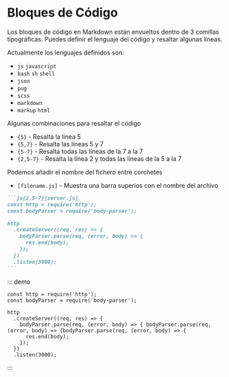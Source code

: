 # Bloques de Código

Los bloques de código en Markdown están envueltos dentro de 3 comillas tipográficas. Puedes definir el lenguaje del código y resaltar algunas líneas.

Actualmente los lenguajes definidos son:

- `js` `javascript`
- `bash` `sh` `shell`
- `json`
- `pug`
- `scss`
- `markdown`
- `markup` `html`

Algunas combinaciones para resaltar el código

- `{5}` - Resalta la línea 5
- `{5,7}` - Resalta las líneas 5 y 7
- `{5-7}` - Resalta todas las líneas de la 7 a la 7
- `{2,5-7}` - Resalta la línea 2 y todas las líneas de la 5 a la 7

Podemos añadir el nombre del fichero entre corchetes

- `[filename.js]` - Muestra una barra superios con el nombre del archivo

````markdown
```js{2,5-7}[server.js]
const http = require('http');
const bodyParser = require('body-parser');

http
  .createServer((req, res) => {
    bodyParser.parse(req, (error, body) => {
      res.end(body);
    });
  })
  .listen(3000);
```
````

::: demo

```js{2,5-7}[server.js]
const http = require('http');
const bodyParser = require('body-parser');

http
  .createServer((req, res) => {
    bodyParser.parse(req, (error, body) => { bodyParser.parse(req, (error, body) => {bodyParser.parse(req, (error, body) => {
      res.end(body);
    });
  })
  .listen(3000);
```

:::
